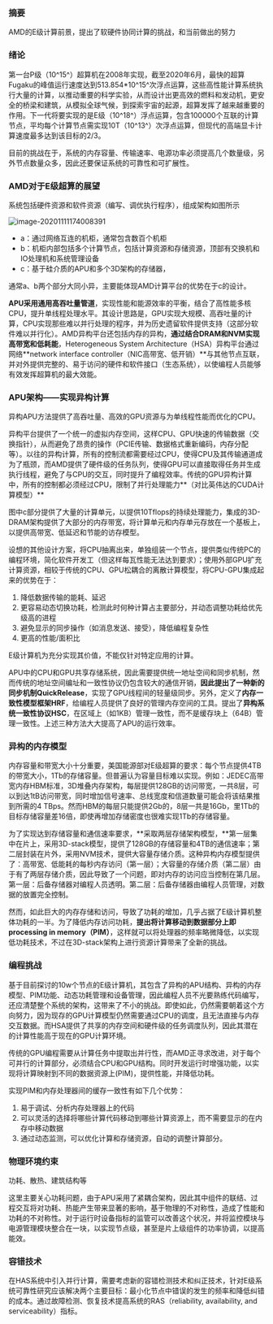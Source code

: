 ### 摘要

AMD的E级计算前景，提出了软硬件协同计算的挑战，和当前做出的努力

### 绪论

第一台P级（10^15^）超算机在2008年实现，截至2020年6月，最快的超算Fugaku的峰值运行速度达到513.854*10^15^次浮点运算，这些高性能计算系统执行大量的计算，以推动重要的科学实验，从而设计出更高效的燃料和发动机，更安全的桥梁和建筑，从模拟全球气候，到探索宇宙的起源，超算发挥了越来越重要的作用。下一代将要实现的是E级（10^18^）浮点运算，包含100000个互联的计算节点，平均每个计算节点需实现10T（10^13^）次浮点运算，但现代的高端显卡计算速度最多达到该目标的2/3。

目前的挑战在于，系统的内存容量、传输速率、电源功率必须提高几个数量级，另外节点数量众多，因此还要保证系统的可靠性和可扩展性。

### AMD对于E级超算的展望

系统包括硬件资源和软件资源（编写、调优执行程序），组成架构如图所示

![image-20201111174008391](https://imagebag.oss-cn-chengdu.aliyuncs.com/img/image-20201111174008391.png)

- a：通过网络互连的机柜，通常包含数百个机柜
- b：机柜内部包括多个计算节点，包括计算资源和存储资源，顶部有交换机和IO处理机和系统管理设备
- c：基于硅介质的APU和多个3D架构的存储器，

通常a、b两个部分大同小异，主要能体现AMD计算平台的优势在于c的设计。

**APU采用通用高吞吐量管道**，实现性能和能源效率的平衡，结合了高性能多核CPU，提升单线程处理水平。其设计思路是，GPU实现大规模、高吞吐量的计算，CPU实现那些难以并行处理的程序，并为历史遗留软件提供支持（这部分软件难以并行化）。AMD异构平台还包括内存的异构，**通过结合DRAM和NVM实现高带宽和低耗能**，Heterogeneous System Architecture（HSA）异构平台通过网络**network interface controller（NIC高带宽、低开销）**与其他节点互联，并对外提供完整的、易于访问的硬件和软件接口（生态系统），以使编程人员能够有效发挥超算机的最大效能。

### APU架构——实现异构计算

异构APU方法提供了高吞吐量、高效的GPU资源与为单线程性能而优化的CPU。

异构平台提供了一个统一的虚拟内存空间，这样CPU、GPU快速的传输数据（交换指针），从而避免了昂贵的操作（PCIE传输、数据格式重新编码，内存分配等）。以往的异构计算，所有的控制流都需要经过CPU，使得CPU及其传输通道成为了瓶颈，而AMD提供了硬件级的任务队列，使得GPU可以直接取得任务并生成执行线程，避免了与CPU的交互，同时提升了编程效率。传统的GPU异构计算中，所有的控制都必须经过CPU，限制了并行处理能力**（对比英伟达的CUDA计算模型）**

图中c部分提供了大量的计算单元，以提供10Tflops的持续处理能力，集成的3D-DRAM架构提供了大部分的内存带宽，将计算单元和内存单元存放在一个基板上，以提供高带宽、低延迟和节能的访存模型。

设想的其他设计方案，将CPU抽离出来，单独组装一个节点，提供类似传统PC的编程环境，简化软件开发工（但这样每瓦性能无法达到要求）；使用外部GPU扩充计算资源，相较于传统的CPU、GPU松耦合的离散计算模型，将CPU-GPU集成起来的优势在于：

1. 降低数据传输的能耗、延迟
2. 更容易动态切换功耗，检测此时何种计算占主要部分，并动态调整功耗给优先级高的进程
3. 避免显示的同步操作（如消息发送、接受），降低编程复杂性
4. 更高的性能/面积比

E级计算机为充分实现其价值，不能仅针对特定应用的计算。

APU中的CPU和GPU共享存储系统，因此需要提供统一地址空间和同步机制，然而传统的地址空间编址和一致性协议仍包含较大的通信开销，**因此提出了一种新的同步机制QuickRelease**，实现了GPU线程间的轻量级同步。另外，定义了**内存一致性模型框架HRF**，给编程人员提供了良好的管理内存空间的工具。提出了**异构系统一致性协议HSC**，在区域上（如1KB）管理一致性，而不是缓存块上（64B）管理一致性。上述三种方法大大提高了APU的运行效率。

### 异构的内存模型

内存容量和带宽大小十分重要，美国能源部对E级超算的要求：每个节点提供4TB的带宽大小，1Tb的存储容量。但普遍认为容量目标难以实现。例如：JEDEC高带宽内存HBM标准，3D堆叠内存架构，每层提供128GB的访问带宽，一共8层，可以到达1tB访问带宽，同时增加信号速率、总线宽度和信道数量可能会将该结果推到所需的4 TBps。然而HBM的每层只能提供2Gb的，8层一共是16Gb，里1Tb的目标存储容量差16倍，即使再增加存储密度也很难实现1Tb的存储容量。

为了实现达到存储容量和通信速率要求，**采取两层存储架构模型，**第一层集中在片上，采用3D-stack模型，提供了128GB的存储容量和4TB的通信速率；第二层封装在片外，采用NVM技术，提供大容量存储介质。这种异构内存模型提供了：高带宽、低能耗的每秒内存访问（第一层）；大容量的存储介质（第二层）由于有了两层存储介质，因此导致了一个问题，即对内存的访问应当控制在第几层。第一层：后备存储器对编程人员透明。第二层：后备存储器由编程人员管理，对数据的放置完全控制。

然而，如此巨大的内存存储和访问，导致了功耗的增加，几乎占据了E级计算机整体功耗的一半。为了降低内存访问功耗，**提出将计算移动到数据部分上即processing in memory（PIM）**，这样就可以将处理器的频率略微降低，以实现低功耗技术，不过在3D-stack架构上进行资源计算带来了全新的挑战。

### 编程挑战

基于目前探讨的10w个节点的E级计算机，其包含了异构的APU结构、异构的内存模型、PIM功能、动态功耗管理和设备管理，因此编程人员不光要熟练代码编写，还应清楚整个系统的架构，这带来了不小的挑战。即使如此，仍然需要朝着这个方向努力，因为现存的GPU计算模型仍然需要通过CPU的调度，且无法直接与内存交互数据。而HSA提供了共享的内存空间和硬件级的任务调度队列，因此其潜在的计算性能高于现在的GPU计算环境。

传统的GPU编程需要从计算任务中提取出并行性，而AMD正寻求改进，对于每个可并行的计算部分，必须结合CPU和GPU结构。同时开发运行时增强功能，以实现将计算映射到不同的数据资源上(PIM)，提供性能，并降低功耗。

实现PIM和内存处理器间的缓存一致性有如下几个优势：

1. 易于调试、分析内存处理器上的代码
2. 可以灵活的选择将哪些计算代码移动到哪些计算资源上，而不需要显示的在内存中移动数据
3. 通过动态监测，可以优化计算和存储资源，自动的调整计算部分。

### 物理环境约束

功耗、散热、建筑结构等

这里主要关心功耗问题，由于APU采用了紧耦合架构，因此其中组件的联结、过程交互将对功耗、热能产生带来显著的影响，基于物理的不对称性，造成了性能和功耗的不对称性。对于运行时设备指标的监管可以改善这个状况，并将监控模块与电源管理模块整合在一块，以实现节点级，甚至是片上级组件的功率协调，以提高能效。

### 容错技术

在HAS系统中引入并行计算，需要考虑新的容错检测技术和纠正技术，针对E级系统可靠性研究应该解决两个主要目标：最小化节点中错误的发生的频率和降低纠错的成本。通过故障检测、恢复技术提高系统的RAS（reliability, availability, and serviceability）指标。

